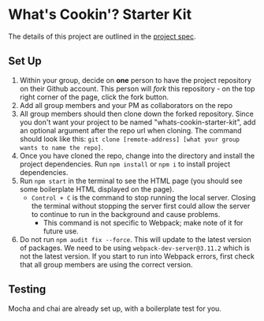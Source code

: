 # What's Cookin'? Starter Kit

The details of this project are outlined in the <a href="https://frontend.turing.edu/projects/What%27sCookin-PartOne.html" target="\__blank">project spec</a>.

## Set Up

1. Within your group, decide on **one** person to have the project repository on their Github account. This person will *fork* this repository - on the top right corner of the page, click the fork button.
1. Add all group members and your PM as collaborators on the repo  
1. All group members should then clone down the forked repository. Since you don't want your project to be named "whats-cookin-starter-kit", add an optional argument after the repo url when cloning. The command should look like this: `git clone [remote-address] [what your group wants to name the repo]`.
1. Once you have cloned the repo, change into the directory and install the project dependencies. Run `npm install` or `npm i` to install project dependencies.
1. Run `npm start` in the terminal to see the HTML page (you should see some boilerplate HTML displayed on the page).  
    - `Control + C` is the command to stop running the local server. Closing the terminal without stopping the server first could allow the server to continue to run in the background and cause problems.  
        - This command is not specific to Webpack; make note of it for future use.
1. Do not run `npm audit fix --force`. This will update to the latest version of packages. We need to be using `webpack-dev-server@3.11.2` which is not the latest version. If you start to run into Webpack errors, first check that all group members are using the correct version.

## Testing

Mocha and chai are already set up, with a boilerplate test for you.
